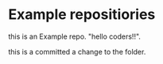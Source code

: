 # Example repositiories
this is an Example repo. "hello coders!!".

this is a committed a change to the folder.
